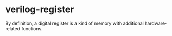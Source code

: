 # verilog-register
By definition, a digital register is a kind of memory with additional hardware-related functions.
